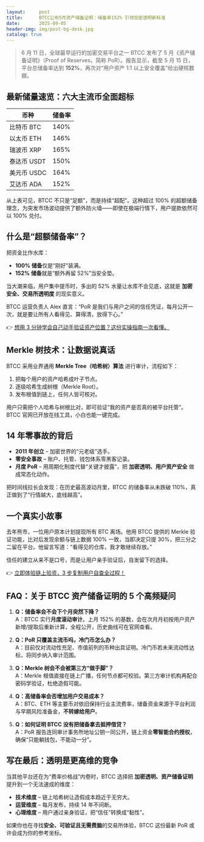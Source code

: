 ```yaml
---
layout:     post
title:      BTCC公布5月资产储备证明：储备率152% 引领加密透明新标准
date:       2025-09-05
header-img: img/post-bg-desk.jpg
catalog: true
---
```


> 6 月 11 日，全球最早运行的加密交易平台之一 BTCC 发布了 5 月《资产储备证明》（Proof of Reserves，简称 PoR）。报告显示，截至 5 月 15 日，平台总储备率达到 **152%**，再次对“用户资产 1:1 以上安全覆盖”给出硬核数据。  

## 最新储量速览：六大主流币全面超标

| 币种        | 储备率 |
|-------------|--------|
| 比特币 BTC  | 140%   |
| 以太币 ETH  | 146%   |
| 瑞波币 XRP  | 165%   |
| 泰达币 USDT | 150%   |
| 美元币 USDC | 164%   |
| 艾达币 ADA  | 152%   |

从上表可见，BTCC 不只是“足额”，而是持续“超配”。这种超过 100% 的超额储备理念，为突发市场波动提供了额外防火墙——即使在极端行情下，用户提款依然可以 100% 兑付。  

## 什么是“超额储备率”？

把资金比作水库：  
- **100% 储备**仅是“刚好”装满。  
- **152% 储备**就是“额外再留 52%”当安全垫。  

当大潮来临，用户集中提币时，多出的 52% 水量让水库不会见底，这就是 **加密安全、交易所透明度** 的现实意义。  

BTCC 运营负责人 Alex 直言：“PoR 是我们与用户之间的信任凭证，每月公开一次，就是要让所有人看得见、算得清，放得下心。”  

👉 [想用 3 分钟学会自己动手验证资产位置？这份实操指南一次看懂。](https://okxdog.com/)

## Merkle 树技术：让数据说真话

BTCC 采用业界通用 **Merkle Tree（哈希树）算法** 进行审计，流程如下：  
1. 把每个用户的资产哈希成叶子节点。  
2. 逐级哈希生成树根（Merkle Root）。  
3. 发布根值到链上，任何人皆可核对。  

用户只需把个人哈希与树根比对，即可验证“我的资产是否真的被平台托管”。BTCC 官网已开放在线工具，小白也能一键完成。  

## 14 年零事故的背后

- **2011 年创立** – 加密世界的“元老级”选手。  
- **零安全事故** – 账户、托管、钱包体系零黑客记录。  
- **月度 PoR** – 用周期化制度代替“关键才披露”，把 **加密透明、用户资产安全** 做成常态化动作。  

把时间线拉长会发现：在历史最高波动月里，BTCC 的储备率从未跌破 110%，真正做到了“行情越大，底线越高”。

## 一个真实小故事

去年熊市，一位用户原本计划提现所有 BTC 离场。他用 BTCC 提供的 Merkle 验证功能，比对后发现余额与链上数据 100% 一致，当即决定只提 30%，把三分之二留在平台。他留言写道：“看得见的仓库，我才敢继续存放。”  

信任的建立从来不是口号，而是让用户亲手验证后，自发留下的选择。  

👉 [立即体验链上验资，3 步复制用户自查全过程！](https://okxdog.com/)

## FAQ：关于 BTCC 资产储备证明的 5 个高频疑问

1. **Q：储备率会不会下个月突然下降？**  
   A：BTCC 实行**月度滚动审计**。上月 152% 的基数，会在次月月初按用户资产新增/提取后重新计算，全程公开，历史曲线可在官网查看。

2. **Q：PoR 只覆盖主流币吗，冷门币怎么办？**  
   A：目前仅对流动性充足、市值前列的币种出具证明。冷门币若未来流动性达标，将同步纳入审计范围。

3. **Q：Merkle 树会不会被第三方“做手脚”？**  
   A：Merkle 根值直接在链上广播，任何节点都可校验。第三方审计机构再配合密码学验证，杜绝造假可能。

4. **Q：高储备率会否增加用户交易成本？**  
   A：BTC、ETH 等主要币对依旧保持行业主流费率，储备资金来源于平台利润与早期风险准备金，**不转嫁给用户**。

5. **Q：如何证明 BTCC 没有把储备拿去抵押借贷？**  
   A：PoR 报告连同审计事务所地址公钥一同公开，链上资金**零智能合约授权**，确保“只能躺钱包，不能动一分”。

## 写在最后：透明是更高维的竞争

当其他平台还在为“费率价格战”内卷时，BTCC 选择把 **加密透明、资产储备证明** 提升到一个无法速成的维度：  
- **技术维度** – 链上哈希树让造假成本趋近于无穷大。  
- **运营维度** – 每月发布，持续 14 年不间断。  
- **心理维度** – 用户通过亲身验证，把“信任”转换成“黏性”。  

如果你也在寻找**安全、可验证且无需费脑**的交易所体验，BTCC 这份最新 PoR 或许会成为你的参考坐标。